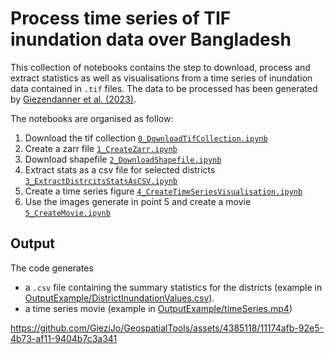 # Process time series of TIF inundation data over Bangladesh

This collection of notebooks contains the step to download, process and extract statistics as well as visualisations from a time series of inundation data contained in `.tif` files.
The data to be processed has been generated by [Giezendanner et al. (2023)](https://ieeexplore.ieee.org/document/10208542).

The notebooks are organised as follow:
1. Download the tif collection [`0_DownloadTifCollection.ipynb`](./0_DownloadTifCollection.ipynb)
2. Create a zarr file [`1_CreateZarr.ipynb`](./1_CreateZarr.ipynb)
3. Download shapefile [`2_DownloadShapefile.ipynb`](./2_DownloadShapefile.ipynb)
4. Extract stats as a csv file for selected districts [`3_ExtractDistrcitsStatsAsCSV.ipynb`](./3_ExtractDistrcitsStatsAsCSV.ipynb)
5. Create a time series figure [`4_CreateTimeSeriesVisualisation.ipynb`](./4_CreateTimeSeriesVisualisation.ipynb)
6. Use the images generate in point 5 and create a movie [`5_CreateMovie.ipynb`](./5_CreateMovie.ipynb)

## Output

The code generates
- a `.csv` file containing the summary statistics for the districts (example in [OutputExample/DistrictInundationValues.csv](./OutputExample/DistrictInundationValues.csv)).
- a time series movie (example in [OutputExample/timeSeries.mp4](OutputExample/timeSeries.mp4))

https://github.com/GieziJo/GeospatialTools/assets/4385118/11174afb-92e5-4b73-af11-9404b7c3a341
